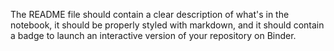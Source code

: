 The README file should contain a clear description of what's in the notebook, 
it should be properly styled with markdown, and it should contain a badge to launch an interactive version of your repository on Binder.
